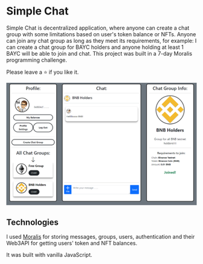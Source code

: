 # Simple Chat
Simple Chat is decentralized application, where anyone can create a chat group with some limitations based on user's token balance or NFTs. Anyone can join any chat group as long as they meet its requirements, for example: I can create a chat group for BAYC holders and anyone holding at least 1 BAYC will be able to join and chat. This project was built in a 7-day Moralis programming challenge.

Please leave a ⭐ if you like it.

![Chat Preview](./simple-chat.png)

## Technologies
I used [Moralis](https://moralis.io/) for storing messages, groups, users, authentication and their Web3API for getting users' token and NFT balances.

It was built with vanilla JavaScript.
